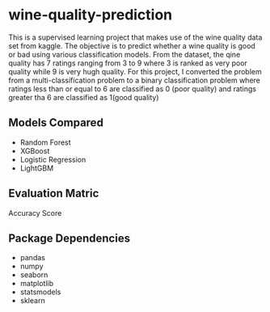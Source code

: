 # wine-quality-prediction
This is a supervised learning project that makes use of the wine quality data set from kaggle. The objective is to predict whether a wine quality is good or bad using various classification models. From the dataset, the qine quality has 7 ratings ranging from 3 to 9 where 3 is ranked as very poor quality while 9 is very hugh quality. For this project, I converted the problem from a multi-classification problem to a binary classification problem where ratings less than or equal to 6 are classified as 0 (poor quality) and ratings greater tha 6 are classified as 1(good quality)

## Models Compared
- Random Forest
- XGBoost
- Logistic Regression
- LightGBM

## Evaluation Matric
Accuracy Score

## Package Dependencies
- pandas
- numpy
- seaborn
- matplotlib
- statsmodels
- sklearn

